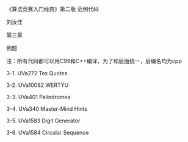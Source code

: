 ﻿《算法竞赛入门经典》第二版 范例代码

刘汝佳

第三章

例题

注：所有代码都可以用C99和C++编译，为了和后面统一，后缀名均为cpp

3-1. UVa272 Tex Quotes

3-2. UVa10082 WERTYU

3-3. UVa401 Palindromes

3-4. UVa340 Master-Mind Hints

3-5. UVa1583 Digit Generator

3-6. UVa1584 Circular Sequence
